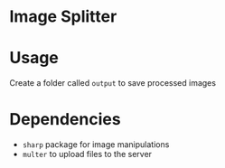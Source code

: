 # Image Splitter

# Usage
Create a folder called `output` to save processed images

# Dependencies
* `sharp` package for image manipulations
* `multer` to upload files to the server
